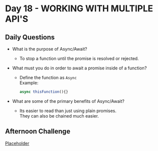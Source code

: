 # Day 18 - WORKING WITH MULTIPLE API'S

## Daily Questions

- What is the purpose of Async/Await?

    - To stop a function until the promise is resolved or rejected.

- What must you do in order to await a promise inside of a function?

    - Define the function as `Async` <br> Example:
        ```js
        async thisFunction(){} 
        ```

- What are some of the primary benefits of Async/Await?

    - Its easier to read than just using plain promises. <br>
    They can also be chained much easier.

## Afternoon Challenge
[Placeholder](https://www.google.com/)